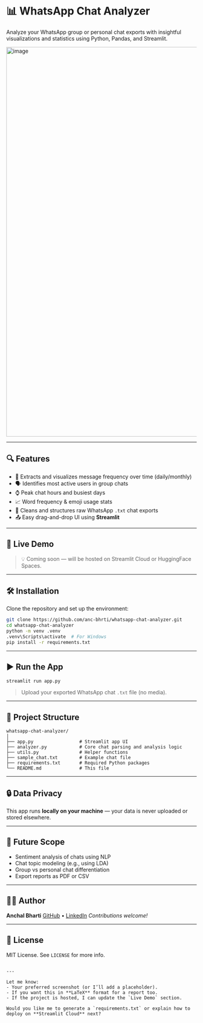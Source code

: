 # 📊 WhatsApp Chat Analyzer

Analyze your WhatsApp group or personal chat exports with insightful visualizations and statistics using Python, Pandas, and Streamlit.

<img width="1907" height="1028" alt="image" src="https://github.com/user-attachments/assets/1271814f-f5c8-43bf-8f93-38ac2b715b81" />

---

## 🔍 Features

- 📅 Extracts and visualizes message frequency over time (daily/monthly)
- 🗣️ Identifies most active users in group chats
- ⌚ Peak chat hours and busiest days
- 📈 Word frequency & emoji usage stats
- 🧹 Cleans and structures raw WhatsApp `.txt` chat exports
- 📤 Easy drag-and-drop UI using **Streamlit**

---

## 🚀 Live Demo

> 💡 Coming soon — will be hosted on Streamlit Cloud or HuggingFace Spaces.

---

## 🛠️ Installation

Clone the repository and set up the environment:

```bash
git clone https://github.com/anc-bhrti/whatsapp-chat-analyzer.git
cd whatsapp-chat-analyzer
python -m venv .venv
.venv\Scripts\activate  # For Windows
pip install -r requirements.txt
````

---

## ▶️ Run the App

```bash
streamlit run app.py
```

> Upload your exported WhatsApp chat `.txt` file (no media).

---

## 📁 Project Structure

```
whatsapp-chat-analyzer/
│
├── app.py                 # Streamlit app UI
├── analyzer.py            # Core chat parsing and analysis logic
├── utils.py               # Helper functions
├── sample_chat.txt        # Example chat file
├── requirements.txt       # Required Python packages
└── README.md              # This file
```

---

## 🔒 Data Privacy

This app runs **locally on your machine** — your data is never uploaded or stored elsewhere.

---

## 📌 Future Scope

* Sentiment analysis of chats using NLP
* Chat topic modeling (e.g., using LDA)
* Group vs personal chat differentiation
* Export reports as PDF or CSV

---

## 🧑‍💻 Author

**Anchal Bharti**
[GitHub](https://github.com/anc-bhrti) • [LinkedIn](https://linkedin.com/in/your-profile)
*Contributions welcome!*

---

## 📄 License

MIT License. See `LICENSE` for more info.

```

---

Let me know:
- Your preferred screenshot (or I’ll add a placeholder).
- If you want this in **LaTeX** format for a report too.
- If the project is hosted, I can update the `Live Demo` section.

Would you like me to generate a `requirements.txt` or explain how to deploy on **Streamlit Cloud** next?
```
